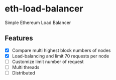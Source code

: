 # eth-load-balancer
Simple Ethereum Load Balancer 

## Features
* [x] Compare multi highest block numbers of nodes
* [x] Load-balancing and limit 70 requests per node
* [ ] Customize limit number of request
* [ ] Multi threads
* [ ] Distributed 

